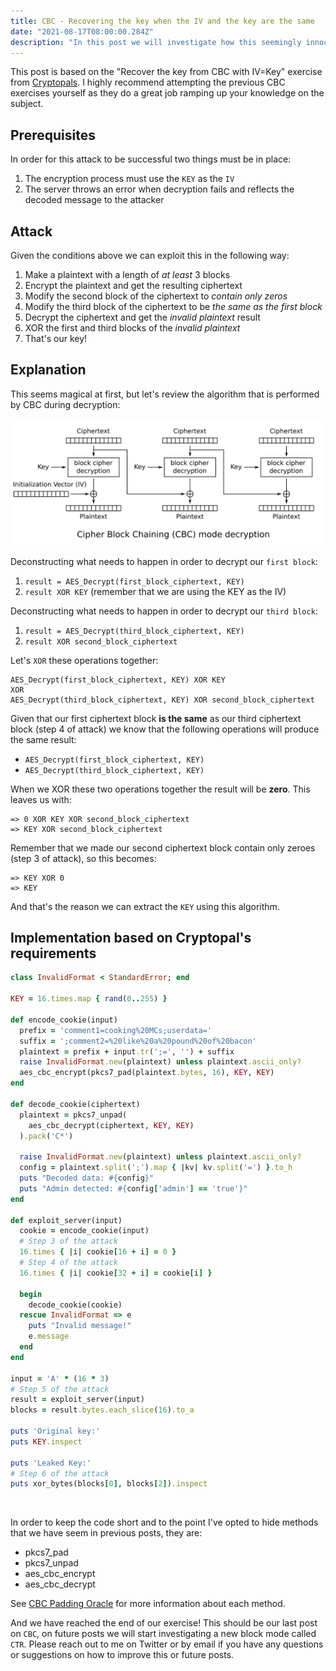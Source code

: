 ```yaml
---
title: CBC - Recovering the key when the IV and the key are the same
date: "2021-08-17T08:00:00.284Z"
description: "In this post we will investigate how this seemingly innocuous idea of using our key as the IV can be exploited to leak the key under certain conditions."
---
```


This post is based on the "Recover the key from CBC with IV=Key" exercise from [Cryptopals](https://cryptopals.com/sets/4/challenges/27). I highly recommend attempting the previous CBC exercises yourself as they do a great job ramping up your knowledge on the subject.

## Prerequisites

In order for this attack to be successful two things must be in place:

1. The encryption process must use the `KEY` as the `IV`
2. The server throws an error when decryption fails and reflects the decoded message to the attacker

## Attack

Given the conditions above we can exploit this in the following way:

1. Make a plaintext with a length of _at least_ 3 blocks
2. Encrypt the plaintext and get the resulting ciphertext
3. Modify the second block of the ciphertext to _contain only zeros_
4. Modify the third block of the ciphertext to be _the same as the first block_
5. Decrypt the ciphertext and get the _invalid plaintext_ result
6. XOR the first and third blocks of the _invalid plaintext_
7. That's our key!

## Explanation

This seems magical at first, but let's review the algorithm that is performed by CBC during decryption:

![CBC Decryption by WhiteTimberwolf](../../assets/cbc_decryption.svg)

Deconstructing what needs to happen in order to decrypt our `first block`:

1. `result = AES_Decrypt(first_block_ciphertext, KEY)`
2. `result XOR KEY` (remember that we are using the KEY as the IV)

Deconstructing what needs to happen in order to decrypt our `third block`:

1. `result = AES_Decrypt(third_block_ciphertext, KEY)`
2. `result XOR second_block_ciphertext`

Let's `XOR` these operations together:

```
AES_Decrypt(first_block_ciphertext, KEY) XOR KEY
XOR
AES_Decrypt(third_block_ciphertext, KEY) XOR second_block_ciphertext
```

Given that our first ciphertext block **is the same** as our third ciphertext block (step 4 of attack) we know that the following operations will produce the same result:

- `AES_Decrypt(first_block_ciphertext, KEY)`
- `AES_Decrypt(third_block_ciphertext, KEY)`

When we XOR these two operations together the result will be **zero**. This leaves us with:

```
=> 0 XOR KEY XOR second_block_ciphertext
=> KEY XOR second_block_ciphertext
```

Remember that we made our second ciphertext block contain only zeroes (step 3 of attack), so this becomes:

```
=> KEY XOR 0
=> KEY
```

And that's the reason we can extract the `KEY` using this algorithm.

## Implementation based on Cryptopal's requirements

```rb
class InvalidFormat < StandardError; end

KEY = 16.times.map { rand(0..255) }

def encode_cookie(input)
  prefix = 'comment1=cooking%20MCs;userdata='
  suffix = ';comment2=%20like%20a%20pound%20of%20bacon'
  plaintext = prefix + input.tr(';=', '') + suffix
  raise InvalidFormat.new(plaintext) unless plaintext.ascii_only?
  aes_cbc_encrypt(pkcs7_pad(plaintext.bytes, 16), KEY, KEY)
end

def decode_cookie(ciphertext)
  plaintext = pkcs7_unpad(
    aes_cbc_decrypt(ciphertext, KEY, KEY)
  ).pack('C*')

  raise InvalidFormat.new(plaintext) unless plaintext.ascii_only?
  config = plaintext.split(';').map { |kv| kv.split('=') }.to_h
  puts "Decoded data: #{config}"
  puts "Admin detected: #{config['admin'] == 'true'}"
end

def exploit_server(input)
  cookie = encode_cookie(input)
  # Step 3 of the attack
  16.times { |i| cookie[16 + i] = 0 }
  # Step 4 of the attack
  16.times { |i| cookie[32 + i] = cookie[i] }

  begin
    decode_cookie(cookie)
  rescue InvalidFormat => e
    puts "Invalid message!"
    e.message
  end
end

input = 'A' * (16 * 3)
# Step 5 of the attack
result = exploit_server(input)
blocks = result.bytes.each_slice(16).to_a

puts 'Original key:'
puts KEY.inspect

puts 'Leaked Key:'
# Step 6 of the attack
puts xor_bytes(blocks[0], blocks[2]).inspect
```
<br />

In order to keep the code short and to the point I've opted to hide methods that we have seem in previous posts, they are:

- pkcs7_pad
- pkcs7_unpad
- aes_cbc_encrypt
- aes_cbc_decrypt

See [CBC Padding Oracle](/cbc-padding-oracle) for more information about each method.

And we have reached the end of our exercise! This should be our last post on `CBC`, on future posts we will start investigating a new block mode called `CTR`. Please reach out to me on Twitter or by email if you have any questions or suggestions on how to improve this or future posts.
